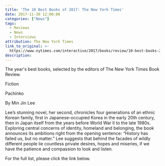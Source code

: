 ```yaml
---
title: 'The 10 Best Books of 2017: The New York Times'
date: 2017-11-30 12:00:00
categories: ["News"]
tags:
  - Reviews
  - News
  - Interviews
attribution: The New York Times
link_to_original: >-
  https://www.nytimes.com/interactive/2017/books/review/10-best-books-2017.html?_r=0
description:
---
```



The year's best books, selected by the editors of The New York Times Book Review.

Fiction

Pachinko

By Min Jin Lee

Lee’s stunning novel, her second, chronicles four generations of an ethnic Korean family, first in Japanese-occupied Korea in the early 20th century, then in Japan itself from the years before World War II to the late 1980s. Exploring central concerns of identity, homeland and belonging, the book announces its ambitions right from the opening sentence: “History has failed us, but no matter.” Lee suggests that behind the facades of wildly different people lie countless private desires, hopes and miseries, if we have the patience and compassion to look and listen.

For the full list, please click the link below.